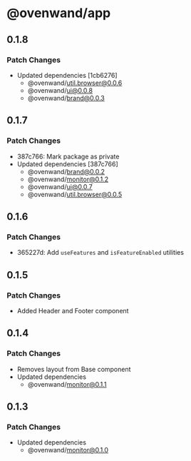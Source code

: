 # @ovenwand/app

## 0.1.8

### Patch Changes

- Updated dependencies [1cb6276]
  - @ovenwand/util.browser@0.0.6
  - @ovenwand/ui@0.0.8
  - @ovenwand/brand@0.0.3

## 0.1.7

### Patch Changes

- 387c766: Mark package as private
- Updated dependencies [387c766]
  - @ovenwand/brand@0.0.2
  - @ovenwand/monitor@0.1.2
  - @ovenwand/ui@0.0.7
  - @ovenwand/util.browser@0.0.5

## 0.1.6

### Patch Changes

- 365227d: Add `useFeatures` and `isFeatureEnabled` utilities

## 0.1.5

### Patch Changes

- Added Header and Footer component

## 0.1.4

### Patch Changes

- Removes layout from Base component
- Updated dependencies
  - @ovenwand/monitor@0.1.1

## 0.1.3

### Patch Changes

- Updated dependencies
  - @ovenwand/monitor@0.1.0
